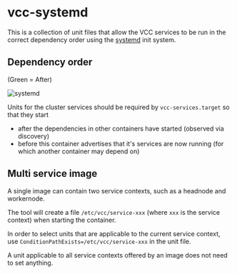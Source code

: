# vcc-systemd

This is a collection of unit files that allow the VCC services to be run in the correct dependency order using the [systemd](https://freedesktop.org/wiki/Software/systemd/) init system.

## Dependency order

(Green = After)

![systemd](https://user-images.githubusercontent.com/5124298/33227300-1093c976-d198-11e7-8ab9-b719c9279a58.png)

Units for the cluster services should be required by `vcc-services.target` so that they start

- after the dependencies in other containers have started (observed via discovery)
- before this container advertises that it's services are now running (for which another container may depend on)

## Multi service image

A single image can contain two service contexts, such as a headnode and workernode.

The tool will create a file `/etc/vcc/service-xxx` (where `xxx` is the service context) when starting the container.

In order to select units that are applicable to the current service context, use `ConditionPathExists=/etc/vcc/service-xxx` in the unit file.

A unit applicable to all service contexts offered by an image does not need to set anything.

